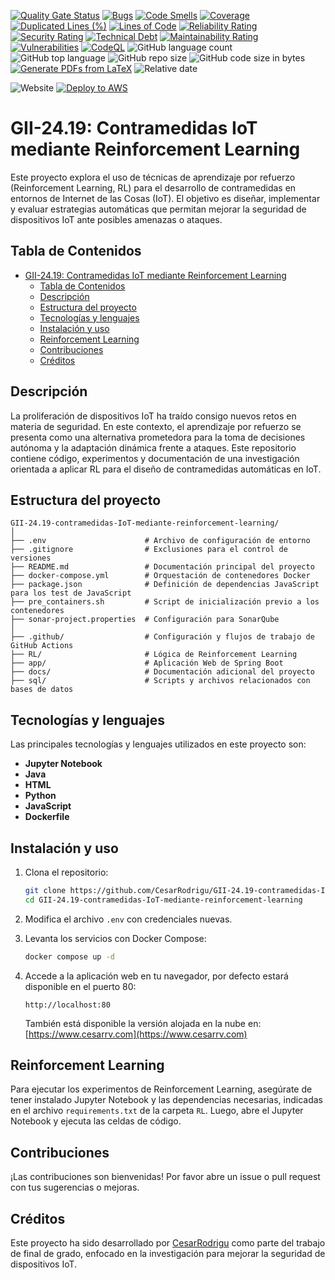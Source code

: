 [![Quality Gate Status](https://sonarcloud.io/api/project_badges/measure?project=CesarRodrigu_GII-24.19-contramedidas-IoT-mediante-reinforcement-learning&metric=alert_status)](https://sonarcloud.io/summary/new_code?id=CesarRodrigu_GII-24.19-contramedidas-IoT-mediante-reinforcement-learning)
[![Bugs](https://sonarcloud.io/api/project_badges/measure?project=CesarRodrigu_GII-24.19-contramedidas-IoT-mediante-reinforcement-learning&metric=bugs)](https://sonarcloud.io/summary/new_code?id=CesarRodrigu_GII-24.19-contramedidas-IoT-mediante-reinforcement-learning)
[![Code Smells](https://sonarcloud.io/api/project_badges/measure?project=CesarRodrigu_GII-24.19-contramedidas-IoT-mediante-reinforcement-learning&metric=code_smells)](https://sonarcloud.io/summary/new_code?id=CesarRodrigu_GII-24.19-contramedidas-IoT-mediante-reinforcement-learning)
[![Coverage](https://sonarcloud.io/api/project_badges/measure?project=CesarRodrigu_GII-24.19-contramedidas-IoT-mediante-reinforcement-learning&metric=coverage)](https://sonarcloud.io/summary/new_code?id=CesarRodrigu_GII-24.19-contramedidas-IoT-mediante-reinforcement-learning)
[![Duplicated Lines (%)](https://sonarcloud.io/api/project_badges/measure?project=CesarRodrigu_GII-24.19-contramedidas-IoT-mediante-reinforcement-learning&metric=duplicated_lines_density)](https://sonarcloud.io/summary/new_code?id=CesarRodrigu_GII-24.19-contramedidas-IoT-mediante-reinforcement-learning)
[![Lines of Code](https://sonarcloud.io/api/project_badges/measure?project=CesarRodrigu_GII-24.19-contramedidas-IoT-mediante-reinforcement-learning&metric=ncloc)](https://sonarcloud.io/summary/new_code?id=CesarRodrigu_GII-24.19-contramedidas-IoT-mediante-reinforcement-learning)
[![Reliability Rating](https://sonarcloud.io/api/project_badges/measure?project=CesarRodrigu_GII-24.19-contramedidas-IoT-mediante-reinforcement-learning&metric=reliability_rating)](https://sonarcloud.io/summary/new_code?id=CesarRodrigu_GII-24.19-contramedidas-IoT-mediante-reinforcement-learning)
[![Security Rating](https://sonarcloud.io/api/project_badges/measure?project=CesarRodrigu_GII-24.19-contramedidas-IoT-mediante-reinforcement-learning&metric=security_rating)](https://sonarcloud.io/summary/new_code?id=CesarRodrigu_GII-24.19-contramedidas-IoT-mediante-reinforcement-learning)
[![Technical Debt](https://sonarcloud.io/api/project_badges/measure?project=CesarRodrigu_GII-24.19-contramedidas-IoT-mediante-reinforcement-learning&metric=sqale_index)](https://sonarcloud.io/summary/new_code?id=CesarRodrigu_GII-24.19-contramedidas-IoT-mediante-reinforcement-learning)
[![Maintainability Rating](https://sonarcloud.io/api/project_badges/measure?project=CesarRodrigu_GII-24.19-contramedidas-IoT-mediante-reinforcement-learning&metric=sqale_rating)](https://sonarcloud.io/summary/new_code?id=CesarRodrigu_GII-24.19-contramedidas-IoT-mediante-reinforcement-learning)
[![Vulnerabilities](https://sonarcloud.io/api/project_badges/measure?project=CesarRodrigu_GII-24.19-contramedidas-IoT-mediante-reinforcement-learning&metric=vulnerabilities)](https://sonarcloud.io/summary/new_code?id=CesarRodrigu_GII-24.19-contramedidas-IoT-mediante-reinforcement-learning)
[![CodeQL](https://github.com/CesarRodrigu/GII-24.19-contramedidas-IoT-mediante-reinforcement-learning/actions/workflows/github-code-scanning/codeql/badge.svg)](https://github.com/CesarRodrigu/GII-24.19-contramedidas-IoT-mediante-reinforcement-learning/actions/workflows/github-code-scanning/codeql)
![GitHub language count](https://img.shields.io/github/languages/count/CesarRodrigu/GII-24.19-contramedidas-IoT-mediante-reinforcement-learning)
![GitHub top language](https://img.shields.io/github/languages/top/CesarRodrigu/GII-24.19-contramedidas-IoT-mediante-reinforcement-learning)
![GitHub repo size](https://img.shields.io/github/repo-size/CesarRodrigu/GII-24.19-contramedidas-IoT-mediante-reinforcement-learning)
![GitHub code size in bytes](https://img.shields.io/github/languages/code-size/CesarRodrigu/GII-24.19-contramedidas-IoT-mediante-reinforcement-learning)
[![Generate PDFs from LaTeX](https://github.com/CesarRodrigu/GII-24.19-contramedidas-IoT-mediante-reinforcement-learning/actions/workflows/Generate-PDFs.yml/badge.svg)](https://github.com/CesarRodrigu/GII-24.19-contramedidas-IoT-mediante-reinforcement-learning/actions/workflows/Generate-PDFs.yml)
![Relative date](https://img.shields.io/date/1749506399?label=Release%20date)


![Website](https://img.shields.io/website?url=https%3A%2F%2Fwww.cesarrv.com%3Fstatus%3Dtrue)
[![Deploy to AWS](https://github.com/CesarRodrigu/GII-24.19-contramedidas-IoT-mediante-reinforcement-learning/actions/workflows/aws.yml/badge.svg)](https://github.com/CesarRodrigu/GII-24.19-contramedidas-IoT-mediante-reinforcement-learning/actions/workflows/aws.yml)

# GII-24.19: Contramedidas IoT mediante Reinforcement Learning

Este proyecto explora el uso de técnicas de aprendizaje por refuerzo (Reinforcement Learning, RL) para el desarrollo de
contramedidas en entornos de Internet de las Cosas (IoT). El objetivo es diseñar, implementar y evaluar estrategias
automáticas que permitan mejorar la seguridad de dispositivos IoT ante posibles amenazas o ataques.

## Tabla de Contenidos

- [GII-24.19: Contramedidas IoT mediante Reinforcement Learning](#gii-2419-contramedidas-iot-mediante-reinforcement-learning)
  - [Tabla de Contenidos](#tabla-de-contenidos)
  - [Descripción](#descripción)
  - [Estructura del proyecto](#estructura-del-proyecto)
  - [Tecnologías y lenguajes](#tecnologías-y-lenguajes)
  - [Instalación y uso](#instalación-y-uso)
  - [Reinforcement Learning](#reinforcement-learning)
  - [Contribuciones](#contribuciones)
  - [Créditos](#créditos)

## Descripción

La proliferación de dispositivos IoT ha traído consigo nuevos retos en materia de seguridad. En este contexto, el
aprendizaje por refuerzo se presenta como una alternativa prometedora para la toma de decisiones autónoma y la
adaptación dinámica frente a ataques. Este repositorio contiene código, experimentos y documentación de una
investigación orientada a aplicar RL para el diseño de contramedidas automáticas en IoT.

## Estructura del proyecto

```
GII-24.19-contramedidas-IoT-mediante-reinforcement-learning/
│
├── .env                      # Archivo de configuración de entorno
├── .gitignore                # Exclusiones para el control de versiones
├── README.md                 # Documentación principal del proyecto
├── docker-compose.yml        # Orquestación de contenedores Docker
├── package.json              # Definición de dependencias JavaScript para los test de JavaScript
├── pre_containers.sh         # Script de inicialización previo a los contenedores
├── sonar-project.properties  # Configuración para SonarQube
│
├── .github/                  # Configuración y flujos de trabajo de GitHub Actions
├── RL/                       # Lógica de Reinforcement Learning
├── app/                      # Aplicación Web de Spring Boot
├── docs/                     # Documentación adicional del proyecto
├── sql/                      # Scripts y archivos relacionados con bases de datos
```

## Tecnologías y lenguajes

Las principales tecnologías y lenguajes utilizados en este proyecto son:

- **Jupyter Notebook**
- **Java**
- **HTML**
- **Python**
- **JavaScript**
- **Dockerfile**

## Instalación y uso

1. Clona el repositorio:
   ```bash
   git clone https://github.com/CesarRodrigu/GII-24.19-contramedidas-IoT-mediante-reinforcement-learning.git
   cd GII-24.19-contramedidas-IoT-mediante-reinforcement-learning
   ```

2. Modifica el archivo `.env` con credenciales nuevas.

3. Levanta los servicios con Docker Compose:
   ```bash
   docker compose up -d
   ```
4. Accede a la aplicación web en tu navegador, por defecto estará disponible en el puerto 80:
   ```
   http://localhost:80
   ```
   También está disponible la versión alojada en la nube en:
   [https://www.cesarrv.com](https://www.cesarrv.com)

## Reinforcement Learning

Para ejecutar los experimentos de Reinforcement Learning, asegúrate de tener instalado Jupyter Notebook y las
dependencias necesarias, indicadas en el archivo `requirements.txt` de la carpeta `RL`. Luego, abre el Jupyter Notebook y ejecuta las
celdas de código.

## Contribuciones

¡Las contribuciones son bienvenidas! Por favor abre un issue o pull request con tus sugerencias o mejoras.

## Créditos

Este proyecto ha sido desarrollado por [CesarRodrigu](https://github.com/CesarRodrigu) como parte del trabajo de final
de grado, enfocado en la investigación para mejorar la seguridad de dispositivos IoT. 